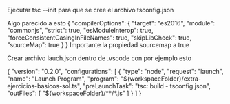 Ejecutar tsc --init para que se cree el archivo tsconfig.json

Algo parecido a esto 
{
    "compilerOptions": {
      "target": "es2016",
      "module": "commonjs",
      "strict": true,
      "esModuleInterop": true,
      "forceConsistentCasingInFileNames": true,
      "skipLibCheck": true,
      "sourceMap": true
    }
  }
Importante la propiedad sourcemap a true

Crear archivo lauch.json dentro de .vscode con por ejemplo esto

{
    "version": "0.2.0",
    "configurations": [
        {
            "type": "node",
            "request": "launch",
            "name": "Launch Program",
            "program": "${workspaceFolder}/extra-ejercicios-basicos-sol.ts",
            "preLaunchTask": "tsc: build - tsconfig.json",
            "outFiles": [
                "${workspaceFolder}/**/*.js"
            ]
        }
    ]
}